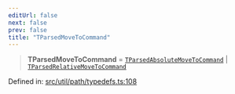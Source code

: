 ```yaml
---
editUrl: false
next: false
prev: false
title: "TParsedMoveToCommand"
---
```


> **TParsedMoveToCommand** = [`TParsedAbsoluteMoveToCommand`](/api/type-aliases/tparsedabsolutemovetocommand/) \| [`TParsedRelativeMoveToCommand`](/api/type-aliases/tparsedrelativemovetocommand/)

Defined in: [src/util/path/typedefs.ts:108](https://github.com/fabricjs/fabric.js/blob/b4f67b1cfd353d0e2763b168e07bce6b67895452/src/util/path/typedefs.ts#L108)
